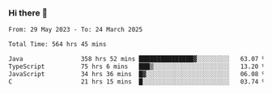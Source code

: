 ### Hi there 👋

<!--START_SECTION:waka-->

```txt
From: 29 May 2023 - To: 24 March 2025

Total Time: 564 hrs 45 mins

Java                358 hrs 52 mins ███████████████▓░░░░░░░░░   63.07 %
TypeScript          75 hrs 6 mins   ███▒░░░░░░░░░░░░░░░░░░░░░   13.20 %
JavaScript          34 hrs 36 mins  █▓░░░░░░░░░░░░░░░░░░░░░░░   06.08 %
C                   21 hrs 15 mins  █░░░░░░░░░░░░░░░░░░░░░░░░   03.74 %
```

<!--END_SECTION:waka-->
<!--
**the-beef-calculator/the-beef-calculator** is a ✨ _special_ ✨ repository because its `README.md` (this file) appears on your GitHub profile.

Here are some ideas to get you started:

- 🔭 I’m currently working on ...
- 🌱 I’m currently learning ...
- 👯 I’m looking to collaborate on ...
- 🤔 I’m looking for help with ...
- 💬 Ask me about ...
- 📫 How to reach me: ...
- 😄 Pronouns: ...
- ⚡ Fun fact: ...
-->
